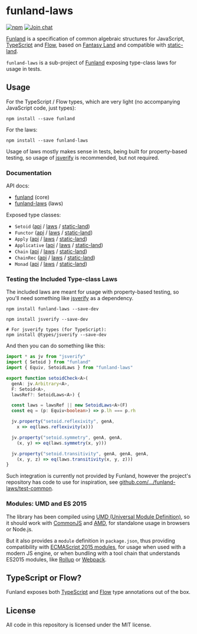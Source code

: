 # funland-laws

[![npm](https://img.shields.io/npm/v/funland-laws.svg)](https://www.npmjs.com/package/funland-laws)
[![Join chat](https://badges.gitter.im/funfix/funfix.svg)](https://gitter.im/funfix/funfix?utm_source=badge&utm_medium=badge&utm_campaign=pr-badge&utm_content=badge)

[Funland](https://funland-js.org) is a specification of common algebraic structures for JavaScript, 
[TypeScript](https://www.typescriptlang.org/) and [Flow](https://flow.org/),
based on [Fantasy Land](https://github.com/fantasyland/fantasy-land)
and compatible with [static-land](https://github.com/rpominov/static-land).

`funland-laws` is a sub-project of [Funland](https://funland-js.org)
exposing type-class laws for usage in tests.

## Usage

For the TypeScript / Flow types, which are very light 
(no accompanying JavaScript code, just types):

```
npm install --save funland
```

For the laws:

```
npm install --save funland-laws
```

Usage of laws mostly makes sense in tests, being built for property-based
testing, so usage of [jsverify](https://github.com/jsverify/jsverify) is
recommended, but not required.

### Documentation

API docs:

- [funland](https://funland-js.org/api/core/) (core)
- [funland-laws](https://funland-js.org/api/laws/) (laws)

Exposed type classes:

- `Setoid` ([api](https://funland-js.org/api/core/interfaces/setoid.html) / [laws](https://funland-js.org/api/laws/classes/setoidlaws.html) / [static-land](https://github.com/rpominov/static-land/blob/v1.0.0/docs/spec.md#setoid))
- `Functor` ([api](https://funland-js.org/api/core/interfaces/functor.html) / [laws](https://funland-js.org/api/laws/classes/functorlaws.html) / [static-land](https://github.com/rpominov/static-land/blob/v1.0.0/docs/spec.md#functor))
- `Apply` ([api](https://funland-js.org/api/core/interfaces/apply.html) / [laws](https://funland-js.org/api/laws/classes/applylaws.html) / [static-land](https://github.com/rpominov/static-land/blob/v1.0.0/docs/spec.md#apply))
- `Applicative` ([api](https://funland-js.org/api/core/interfaces/applicative.html) / [laws](https://funland-js.org/api/laws/classes/applicativelaws.html) / [static-land](https://github.com/rpominov/static-land/blob/v1.0.0/docs/spec.md#applicative))
- `Chain` ([api](https://funland-js.org/api/core/interfaces/chain.html) / [laws](https://funland-js.org/api/laws/classes/chainlaws.html) / [static-land](https://github.com/rpominov/static-land/blob/v1.0.0/docs/spec.md#chain))
- `ChainRec` ([api](https://funland-js.org/api/core/interfaces/chainrec.html) / [laws](https://funland-js.org/api/laws/classes/chainreclaws.html) / [static-land](https://github.com/rpominov/static-land/blob/v1.0.0/docs/spec.md#chainrec))
- `Monad` ([api](https://funland-js.org/api/core/interfaces/monad.html) / [laws](https://funland-js.org/api/laws/classes/monadlaws.html) / [static-land](https://github.com/rpominov/static-land/blob/v1.0.0/docs/spec.md#monad))

### Testing the Included Type-class Laws

The included laws are meant for usage with property-based testing,
so you'll need something like [jsverify](https://github.com/jsverify/jsverify)
as a dependency.

```
npm install funland-laws --save-dev

npm install jsverify --save-dev

# For jsverify types (for TypeScript):
npm install @types/jsverify --save-dev
```

And then you can do something like this:

```typescript
import * as jv from "jsverify"
import { Setoid } from "funland"
import { Equiv, SetoidLaws } from "funland-laws"

export function setoidCheck<A>(
  genA: jv.Arbitrary<A>,
  F: Setoid<A>,
  lawsRef?: SetoidLaws<A>) {

  const laws = lawsRef || new SetoidLaws<A>(F)
  const eq = (p: Equiv<boolean>) => p.lh === p.rh

  jv.property("setoid.reflexivity", genA,
    x => eq(laws.reflexivity(x)))

  jv.property("setoid.symmetry", genA, genA,
    (x, y) => eq(laws.symmetry(x, y)))

  jv.property("setoid.transitivity", genA, genA, genA,
    (x, y, z) => eq(laws.transitivity(x, y, z)))
}
```

Such integration is currently not provided by Funland, however the 
project's repository has code to use for inspiration, see
[github.com/.../funland-laws/test-common](https://github.com/funfix/funland/tree/master/packages/funland-laws/test-common).

### Modules: UMD and ES 2015

The library has been compiled using
[UMD (Universal Module Definition)](https://github.com/umdjs/umd),
so it should work with [CommonJS](http://requirejs.org/docs/commonjs.html)
and [AMD](http://requirejs.org/docs/whyamd.html), for standalone usage
in browsers or Node.js.

But it also provides a `module` definition in `package.json`, thus
providing compatibility with
[ECMAScript 2015 modules](https://developer.mozilla.org/en-US/docs/Web/JavaScript/Reference/Statements/import),
for usage when used with a modern JS engine, or when bundling with a
tool chain that understands ES2015 modules,
like [Rollup](https://rollupjs.org/)
or [Webpack](https://webpack.js.org/).

## TypeScript or Flow?

Funland exposes both [TypeScript](https://www.typescriptlang.org/)
and [Flow](https://flow.org/) type annotations out of the box.

## License

All code in this repository is licensed under the MIT license.  
